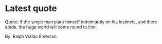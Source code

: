 # Latest quote 

Quote: If the single man plant himself indomitably on his instincts, and there abide, the huge world will come round to him. 

By: Ralph Waldo Emerson